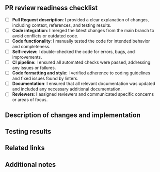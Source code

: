 ## PR review readiness checklist
<!--
Before sending a pull request for review, make sure that you have completed the following tasks:
-->
- [ ] **Pull Request description**: I provided a clear explanation of changes, including context, references, and testing results.
- [ ] **Code integration**: I merged the latest changes from the main branch to avoid conflicts or outdated code.
- [ ] **Code functionality**: I manually tested the code for intended behavior and completeness.
- [ ] **Self-review**: I double-checked the code for errors, bugs, and improvements.
- [ ] **CI pipeline**: I ensured all automated checks were passed, addressing any issues or failures.
- [ ] **Code formatting and style**: I verified adherence to coding guidelines and fixed issues found by linters.
- [ ] **Documentation**: I ensured that all relevant documentation was updated and included any necessary additional documentation.
- [ ] **Reviewers**: I assigned reviewers and communicated specific concerns or areas of focus.
## Description of changes and implementation
<!--
Provide a concise description of the changes made in this pull request. Explain the implementation approach taken to achieve the desired changes.
-->
## Testing results
<!--
Describe the manual testing conducted for the code changes, including steps, scenarios, and test cases.
-->
## Related links
<!--
List any related issues, tickets, or pull requests related to the changes made in this pull request.
Erase if not neccesary.
-->
## Additional notes
<!--
Include any additional notes or comments you want reviewers to be aware of. This could include impact analysis, technical considerations, or other relevant information.
Erase if not neccesary.
-->
